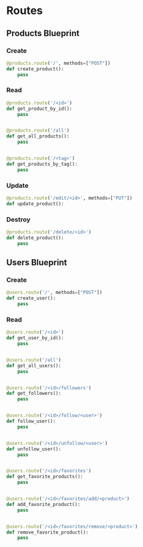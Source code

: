 # Routes

## Products Blueprint

### Create
```py
@products.route('/', methods=["POST"])
def create_product():
    pass
```

### Read
```py
@products.route('/<id>')
def get_product_by_id():
    pass


@products.route('/all')
def get_all_products():
    pass


@products.route('/<tag>')
def get_products_by_tag():
    pass
```

### Update
```py
@products.route('/edit/<id>', methods=["PUT"])
def update_product():
```

### Destroy
```py
@products.route('/delete/<id>')
def delete_product():
    pass
```


## Users Blueprint

### Create
```py
@users.route('/', methods=["POST"])
def create_user():
    pass
```

### Read
```py
@users.route('/<id>')
def get_user_by_id():
    pass


@users.route('/all')
def get_all_users():
    pass


@users.route('/<id>/followers')
def get_followers():
    pass


@users.route('/<id>/follow/<user>')
def follow_user():
    pass


@users.route('/<id>/unfollow/<user>')
def unfollow_user():
    pass


@users.route('/<id>/favorites')
def get_favorite_products():
    pass


@users.route('/<id>/favorites/add/<product>')
def add_favorite_product():
    pass


@users.route('/<id>/favorites/remove/<product>')
def remove_favorite_product():
    pass
```
